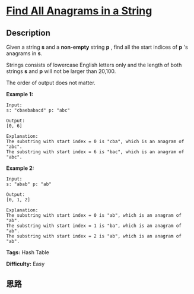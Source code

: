 # [Find All Anagrams in a String][title]

## Description

Given a string **s** and a **non-empty** string **p** , find all the start
indices of **p** 's anagrams in **s**.

Strings consists of lowercase English letters only and the length of both
strings **s** and **p** will not be larger than 20,100.

The order of output does not matter.

**Example 1:**
            Input:    s: "cbaebabacd" p: "abc"        Output:    [0, 6]        Explanation:    The substring with start index = 0 is "cba", which is an anagram of "abc".    The substring with start index = 6 is "bac", which is an anagram of "abc".    

**Example 2:**
            Input:    s: "abab" p: "ab"        Output:    [0, 1, 2]        Explanation:    The substring with start index = 0 is "ab", which is an anagram of "ab".    The substring with start index = 1 is "ba", which is an anagram of "ab".    The substring with start index = 2 is "ab", which is an anagram of "ab".    


**Tags:** Hash Table

**Difficulty:** Easy

## 思路

[title]: https://leetcode.com/problems/find-all-anagrams-in-a-string

